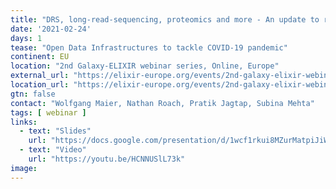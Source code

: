```yaml
---
title: "DRS, long-read-sequencing, proteomics and more - An update to recent COVID-19 workflow developments"
date: '2021-02-24'
days: 1
tease: "Open Data Infrastructures to tackle COVID-19 pandemic"
continent: EU
location: "2nd Galaxy-ELIXIR webinar series, Online, Europe"
external_url: "https://elixir-europe.org/events/2nd-galaxy-elixir-webinar-series#session5"
location_url: "https://elixir-europe.org/events/2nd-galaxy-elixir-webinar-series"
gtn: false
contact: "Wolfgang Maier, Nathan Roach, Pratik Jagtap, Subina Mehta"
tags: [ webinar ]
links:
  - text: "Slides"
    url: "https://docs.google.com/presentation/d/1wcf1rkui8MZurMatpiJiWyt-cjkhIkO2Cx2lHlpTZE8"
  - text: "Video"
    url: "https://youtu.be/HCNNUSlL73k"
image: 
---
```

